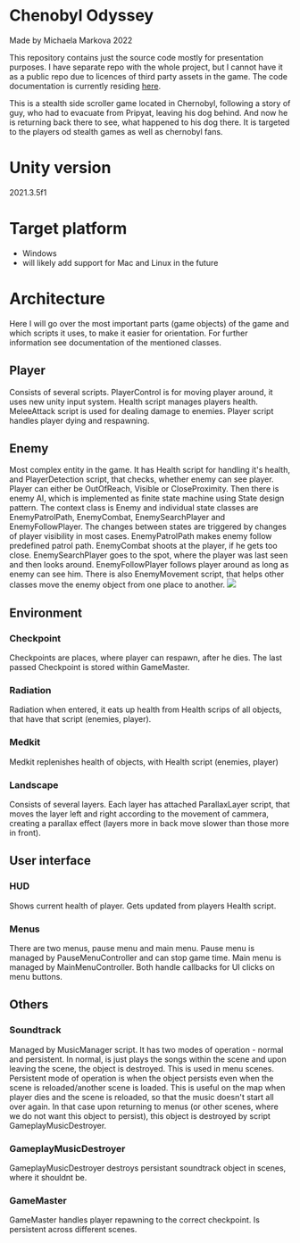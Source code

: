 # Chenobyl Odyssey
Made by Michaela Markova 2022

This repository contains just the source code mostly for presentation purposes. I have separate repo with the whole project, but I cannot have it 
as a public repo due to licences of third party assets in the game. The code documentation is currently residing [here](http://www.ms.mff.cuni.cz/~MARKOMI1/). 

This is a stealth side scroller game located in Chernobyl, following a story of guy, who had to evacuate from Pripyat, 
leaving his dog behind. And now he is returning back there to see, what happened to his dog there. It is targeted to
the players od stealth games as well as chernobyl fans. 

# Unity version
2021.3.5f1

# Target platform
- Windows
- will likely add support for Mac and Linux in the future

# Architecture
Here I will go over the most important parts (game objects) of the game and which scripts it uses, to make it easier for orientation. 
For further information see documentation of the mentioned classes. 

## Player
Consists of several scripts. PlayerControl is for moving player around, it uses new unity input system. Health script manages players health. 
MeleeAttack script is used for dealing damage to enemies. Player script handles player dying and respawning. 
## Enemy
Most complex entity in the game. It has Health script for handling it's health, and PlayerDetection script, that checks, whether enemy can 
see player. Player can either be OutOfReach, Visible or CloseProximity. Then there is enemy AI, which is implemented as finite state machine using State design pattern. 
The context class is Enemy and individual state classes are EnemyPatrolPath, EnemyCombat, EnemySearchPlayer and EnemyFollowPlayer. The changes
between states are triggered by changes of player visibility in most cases. EnemyPatrolPath makes enemy follow predefined patrol path. EnemyCombat
shoots at the player, if he gets too close. EnemySearchPlayer goes to the spot, where the player was last seen and then looks around. EnemyFollowPlayer
follows player around as long as enemy can see him. There is also EnemyMovement script, that helps other classes move the enemy object from one place
to another. 
![](docs/enemyFSM.png)

## Environment
### Checkpoint
Checkpoints are places, where player can respawn, after he dies. The last passed Checkpoint is stored within GameMaster. 

### Radiation
Radiation when entered, it eats up health from Health scrips of all objects, that have that script (enemies, player). 

### Medkit
Medkit replenishes health of objects, with Health script (enemies, player)

### Landscape
Consists of several layers. Each layer has attached ParallaxLayer script, that moves the layer left and right according to the movement
of cammera, creating a parallax effect (layers more in back move slower than those more in front). 

## User interface
### HUD
Shows current health of player. Gets updated from players Health script. 
### Menus
There are two menus, pause menu and main menu. Pause menu is managed by PauseMenuController and can stop game time. Main menu is managed by MainMenuController. 
Both handle callbacks for UI clicks on menu buttons. 

## Others
### Soundtrack
Managed by MusicManager script. It has two modes of operation - normal and persistent. In normal, 
is just plays the songs within the scene and upon leaving the scene, the object is destroyed. This is used in menu scenes. 
Persistent mode of operation is when the object persists even when the scene is reloaded/another scene is loaded. 
This is useful on the map when player dies and the scene is reloaded, so that the music doesn't start all over again. In 
that case upon returning to menus (or other scenes, where we do not want this object to persist), this object is destroyed
by script GameplayMusicDestroyer. 

### GameplayMusicDestroyer
GameplayMusicDestroyer destroys persistant soundtrack object in scenes, where it shouldnt be. 

### GameMaster
GameMaster handles player repawning to the correct checkpoint. Is persistent across different scenes. 
